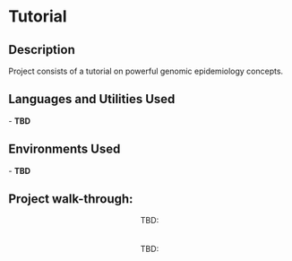 <h1>Tutorial</h1>

 <!-- ### [YouTube Demonstration](https://youtu.be/7eJexJVCqJo) --!>

<h2>Description</h2>
Project consists of a tutorial on powerful genomic epidemiology concepts.
<br />


<h2>Languages and Utilities Used</h2>

- <b>TBD</b> 

<h2>Environments Used </h2>

- <b>TBD</b>

<h2>Project walk-through:</h2>

<p align="center">
TBD: <br/>
<!-- <img src="https://i.imgur.com/tcTyMUE.png" height="80%" width="80%" alt="Disk Sanitization Steps"/> --!>
<br />
<br />
TBD:  <br/>
<!-- <img src="https://i.imgur.com/tcTyMUE.png" height="80%" width="80%" alt="Disk Sanitization Steps"/> --!>
<br />
<br />

<!--
 ```diff
- text in red
+ text in green
! text in orange
# text in gray
@@ text in purple (and bold)@@
```
--!>
